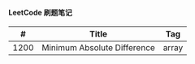 #### LeetCode 刷题笔记

| # | Title | Tag |
| :-: | :-: | :-: |
| 1200 | Minimum Absolute Difference | array |

